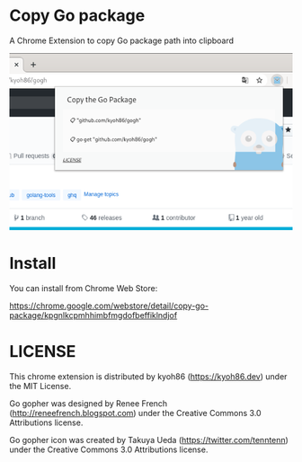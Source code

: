 # Copy Go package

A Chrome Extension to copy Go package path into clipboard

![](./screenshot.png)

# Install

You can install from Chrome Web Store:

https://chrome.google.com/webstore/detail/copy-go-package/kpgnlkcpmhhimbfmgdofbeffiklndjof

# LICENSE

This chrome extension is distributed by kyoh86 (https://kyoh86.dev) under the MIT License.

Go gopher was designed by Renee French (http://reneefrench.blogspot.com) under the Creative Commons 3.0 Attributions license.

Go gopher icon was created by Takuya Ueda (https://twitter.com/tenntenn) under the Creative Commons 3.0 Attributions license.
